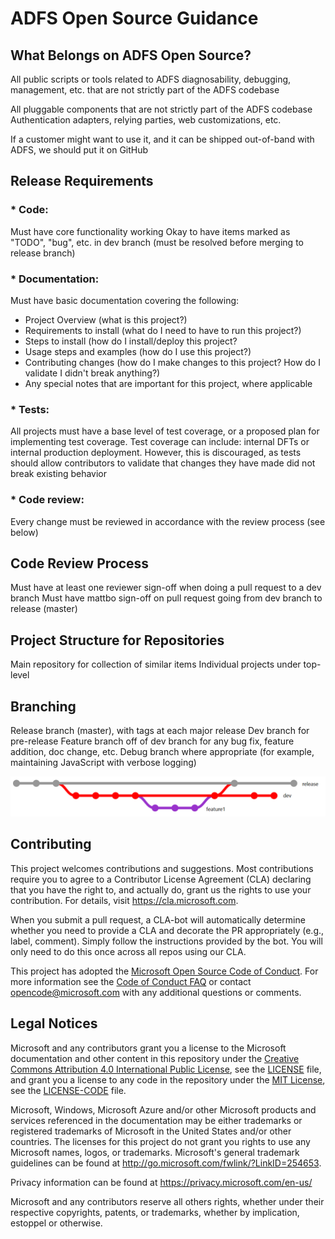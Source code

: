 # ADFS Open Source Guidance

## What Belongs on ADFS Open Source?

All public scripts or tools related to ADFS diagnosability, debugging, management, etc. that are not strictly part of the ADFS codebase

All pluggable components that are not strictly part of the ADFS codebase
    Authentication adapters, relying parties, web customizations, etc. 

If a customer might want to use it, and it can be shipped out-of-band with ADFS, we should put it on GitHub 

## Release Requirements

### * Code:
Must have core functionality working 
Okay to have items marked as "TODO", "bug", etc. in dev branch (must be resolved before merging to release branch) 
        
### * Documentation:
Must have basic documentation covering the following:  
    
* Project Overview (what is this project?)
* Requirements to install (what do I need to have to run this project?)
* Steps to install (how do I install/deploy this project?
* Usage steps and examples (how do I use this project?)
* Contributing changes (how do I make changes to this project? How do I validate I didn't break anything?) 
* Any special notes that are important for this project, where applicable 
        
### * Tests:
    
All projects must have a base level of test coverage, or a proposed plan for implementing test coverage. 
Test coverage can include: internal DFTs or internal production deployment. However, this is discouraged, as tests should allow contributors to validate that changes they have made did not break existing behavior
    
### * Code review:
    
Every change must be reviewed in accordance with the review process (see below) 

## Code Review Process

Must have at least one reviewer sign-off when doing a pull request to a dev branch
Must have mattbo sign-off on pull request going from dev branch to release (master) 

## Project Structure for Repositories 

Main repository for collection of similar items 
Individual projects under top-level 

## Branching

Release branch (master), with tags at each major release 
Dev branch for pre-release 
Feature branch off of dev branch for any bug fix, feature addition, doc change, etc. 
Debug branch where appropriate (for example, maintaining JavaScript with verbose logging) 

![Branchest](./images/branches.png)

## Contributing

This project welcomes contributions and suggestions.  Most contributions require you to agree to a
Contributor License Agreement (CLA) declaring that you have the right to, and actually do, grant us
the rights to use your contribution. For details, visit https://cla.microsoft.com.

When you submit a pull request, a CLA-bot will automatically determine whether you need to provide
a CLA and decorate the PR appropriately (e.g., label, comment). Simply follow the instructions
provided by the bot. You will only need to do this once across all repos using our CLA.

This project has adopted the [Microsoft Open Source Code of Conduct](https://opensource.microsoft.com/codeofconduct/).
For more information see the [Code of Conduct FAQ](https://opensource.microsoft.com/codeofconduct/faq/) or
contact [opencode@microsoft.com](mailto:opencode@microsoft.com) with any additional questions or comments.

## Legal Notices

Microsoft and any contributors grant you a license to the Microsoft documentation and other content
in this repository under the [Creative Commons Attribution 4.0 International Public License](https://creativecommons.org/licenses/by/4.0/legalcode),
see the [LICENSE](LICENSE) file, and grant you a license to any code in the repository under the [MIT License](https://opensource.org/licenses/MIT), see the
[LICENSE-CODE](LICENSE-CODE) file.

Microsoft, Windows, Microsoft Azure and/or other Microsoft products and services referenced in the documentation
may be either trademarks or registered trademarks of Microsoft in the United States and/or other countries.
The licenses for this project do not grant you rights to use any Microsoft names, logos, or trademarks.
Microsoft's general trademark guidelines can be found at http://go.microsoft.com/fwlink/?LinkID=254653.

Privacy information can be found at https://privacy.microsoft.com/en-us/

Microsoft and any contributors reserve all others rights, whether under their respective copyrights, patents,
or trademarks, whether by implication, estoppel or otherwise.